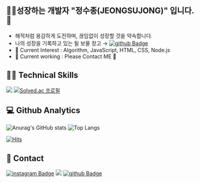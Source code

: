 ## :man_technologist:성장하는 개발자 "정수종(JEONGSUJONG)" 입니다. :facepunch:
- 해적처럼 용감하게 도전하며, 끊임없이 성장할 것을 약속합니다.
- 나의 성장을 기록하고 있는 될 보물 창고 → [![github Badge](https://img.shields.io/badge/-github-black?logo=github&logoColor=white&link=https://8uj0ng.github.io)](https://8uj0ng.github.io)
- 🌱 Current Interest : Algorithm, JavaScript, HTML, CSS, Node.js
- 🔭 Current working : Please Contact ME :pleading_face:

## :man_juggling: Technical Skills
<img src="https://img.shields.io/badge/Java-blue?style=flat&&logoColor=blue"/> [![Solved.ac
프로필](http://mazassumnida.wtf/api/mini/generate_badge?boj=8uj0ng)](https://solved.ac/8uj0ng)

## :computer: Github Analytics
![Anurag's GitHub stats](https://github-readme-stats.vercel.app/api?username=8uj0ng&show_icons=true&theme=vue) ![Top Langs](https://github-readme-stats.vercel.app/api/top-langs/?username=8uj0ng&layout=compact&theme=vue)

[![Hits](https://hits.seeyoufarm.com/api/count/incr/badge.svg?url=https%3A%2F%2Fgithub.com%2F8uj0ng&count_bg=%2379C83D&title_bg=%23555555&icon=&icon_color=%23E7E7E7&title=hits&edge_flat=false)](https://hits.seeyoufarm.com)

## :owl: Contact
[![instagram Badge](https://img.shields.io/badge/-instagram-E4405F?logo=instagram&logoColor=white&link=https://www.instagram.com/_8uj0ng/)](https://www.instagram.com/_8uj0ng/) <a href="mailto:8uj0ngj@gmail.com"><img src="https://img.shields.io/badge/gmail-005FF9?style=flat-square&logo=gmail&logoColor=white&link=mailto:8uj0ngj@gmail.com"/></a> [![github Badge](https://img.shields.io/badge/-github-black?logo=github&logoColor=white&link=https://8uj0ng.github.io)](https://8uj0ng.github.io)
<!--
**8uj0ng/8uj0ng** is a ✨ _special_ ✨ repository because its `README.md` (this file) appears on your GitHub profile.

Here are some ideas to get you started:

- 🔭 I’m currently working on ...
- 🌱 I’m currently learning ...
- 👯 I’m looking to collaborate on ...
- 🤔 I’m looking for help with ...
- 💬 Ask me about ...
- 📫 How to reach me: ...
- 😄 Pronouns: ...
- ⚡ Fun fact: ...
-->

